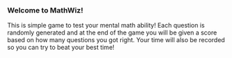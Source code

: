 ### Welcome to MathWiz!

This is simple game to test your mental math ability!
Each question is randomly generated and at the end of the game you will be given a score based on how many questions you got right. Your time will also be recorded so you can try to beat your best time!
